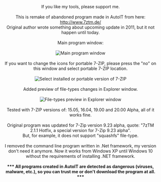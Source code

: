 <center>
If you like my tools, please support me.<br>
<br>
This is remake of abandoned program made in AutoIT from here: <a target="_blank" href="http://www.7ztm.de/">http://www.7ztm.de/</a><br>
Original author wrote something about upcoming update in 2011, but it not happen until today.<br>
<br>
Main program window:<br>
<br>
<img src="https://i.imgur.com/3gfwg8A.png" alt="Main program window"><br>
<br>
If you want to change the icons for portable 7-ZIP, please press the "no" on this window and select portable 7-ZIP location.<br>
<br>
<img src="https://i.imgur.com/a8LRZ0W.png" alt="Select installed or portable version of 7-ZIP"><br>
<br>
Added preview of file-types changes in Explorer window.<br>
<br>
<img src="https://i.imgur.com/Aa4Hifu.png" alt="File-types preview in Explorer window"><br>
<br>
Tested with 7-ZIP versions of: 15.05, 16.04, 19.00 and 20.00 Alpha, all of it works fine.<br>
<br>
Original program was updated for 7-Zip version 9.23 alpha, quote: "7zTM 2.1.1 Hotfix, a special version for 7-Zip 9.23 alpha".<br>
But, for example, it does not support "squashfs" file-type.<br>
<br>
I removed the command line program written in .Net framework, my version don't need it anymore. Now it works from Windows XP until Windows 10 without the requirements of installing .NET framework.<br>
<br>
<B>*** All programs created in AutoIT are detected as dangerous (viruses, malware, etc.), so you can trust me or don't download the program at all. ***</B>
</center>

